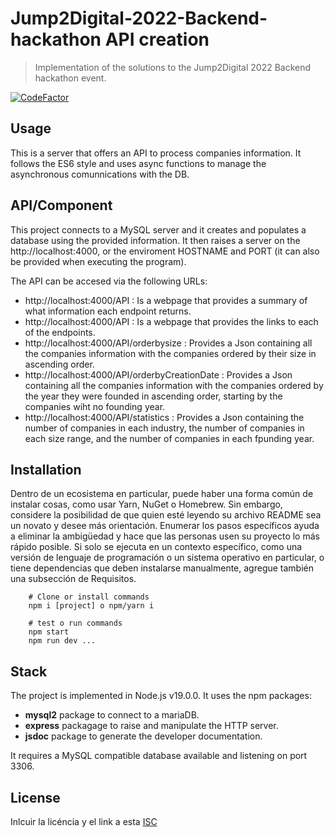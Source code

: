 # Jump2Digital-2022-Backend-hackathon API creation



> Implementation of the solutions to the Jump2Digital 2022 Backend hackathon event.

[![CodeFactor](https://www.codefactor.io/repository/github/jelisa/jump2digital-2022-backend-hackathon/badge)](https://www.codefactor.io/repository/github/jelisa/jump2digital-2022-backend-hackathon)

## Usage

This is a server that offers an API to process companies information.
It follows the ES6 style and uses async functions to manage the asynchronous comunnications with the DB. 

## API/Component

This project connects to a MySQL server and it creates and populates a database using the provided information.
It then raises a server on the http://localhost:4000, or the enviroment HOSTNAME and PORT (it can also be provided when executing the program).

The API can be accesed via the following URLs:
 - http://localhost:4000/API : Is a webpage that provides a summary of what information each endpoint returns.
 - http://localhost:4000/API : Is a webpage that provides the links to each of the endpoints.
 - http://localhost:4000/API/orderbysize : Provides a Json containing all the companies information with the companies ordered by their size in ascending order.
 - http://localhost:4000/API/orderbyCreationDate : Provides a Json containing all the companies information with the companies ordered by the year they were founded in ascending order, starting by the companies wiht no founding year.
 - http://localhost:4000/API/statistics : Provides a Json containing the number of companies in each industry, the number of companies in each size range, and the number of companies in each fpunding year. 


## Installation

Dentro de un ecosistema en particular, puede haber una forma común de instalar cosas, como usar Yarn, NuGet o Homebrew. Sin embargo, considere la posibilidad de que quien esté leyendo su archivo README sea un novato y desee más orientación. Enumerar los pasos específicos ayuda a eliminar la ambigüedad y hace que las personas usen su proyecto lo más rápido posible. Si solo se ejecuta en un contexto específico, como una versión de lenguaje de programación o un sistema operativo en particular, o tiene dependencias que deben instalarse manualmente, agregue también una subsección de Requisitos.


```shell
    # Clone or install commands
    npm i [project] o npm/yarn i 
```

```shell
    # test o run commands
    npm start
    npm run dev ...
```
## Stack

The project is implemented in Node.js v19.0.0.
It uses the npm packages:
 - **mysql2** package to connect to a mariaDB.
 - **express** packagage to raise and manipulate the HTTP server.
 - **jsdoc** package to generate the developer documentation.

It requires a MySQL compatible database available and listening on port 3306.


## License 

Inlcuir la licéncia y el link a esta
[ISC](https://opensource.org/licenses/ISC)
